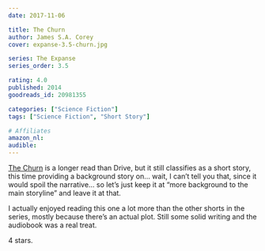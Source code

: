 ```yaml
---
date: 2017-11-06

title: The Churn
author: James S.A. Corey
cover: expanse-3.5-churn.jpg

series: The Expanse
series_order: 3.5

rating: 4.0
published: 2014
goodreads_id: 20981355

categories: ["Science Fiction"]
tags: ["Science Fiction", "Short Story"]

# Affiliates
amazon_nl: 
audible: 
---
```


[The Churn]() is a longer read than Drive, but it still classifies as a short story, this time providing a background story on… wait, I can’t tell you that, since it would spoil the narrative… so let’s just keep it at “more background to the main storyline” and leave it at that.

<!--more-->

I actually enjoyed reading this one a lot more than the other shorts in the series, mostly because there’s an actual plot. Still some solid writing and the audiobook was a real treat.

4 stars.
